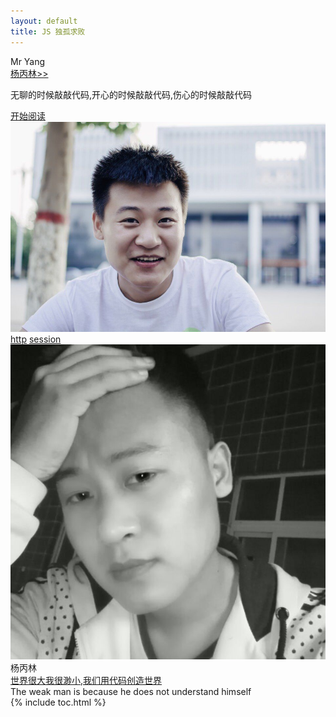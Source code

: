 ```yaml
---
layout: default
title: JS 独孤求败
---
```


<section class='book'>
  <div class='wrapper-inside clearfix'>
    <div class='top-large'>
      <div class='book-title'>
        Mr Yang
      </div>
      <div class='book-author'>
        <a href="https://mryang93.github.io/myblog">杨丙林>></a>
      </div>
      <p class='book-description'>
        无聊的时候敲敲代码,开心的时候敲敲代码,伤心的时候敲敲代码
      </p>
      <a href="#toc" class="read-btn">开始阅读</a>
    </div>
    <img alt="git" class="book-image" src="images/book-cover.jpg"/>
  </div>
</section>
<div class="divider">
  <a href="#http">http</a>
  <a href="#session">session</a>


</div>
<div class="reviewers">
  <div class="name-card">
    <img src="images/card.jpg">
    <div class="text">
      <div class="name">
       杨丙林
      </div>
      <div class="job-title"><a href="https://github.com/mryang93">世界很大我很渺小,我们用代码创造世界</a></div>
      The weak man is because he does not understand himself
    </div>
  </div>
</div>
<div id="toc"></div>
{% include toc.html %}
